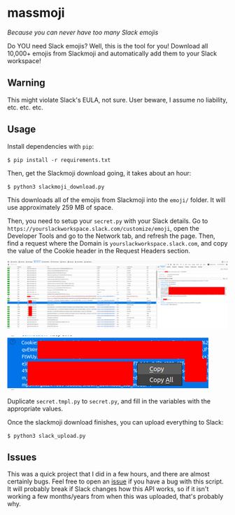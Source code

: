 # massmoji

_Because you can never have too many Slack emojis_

Do YOU need Slack emojis? Well, this is the tool for you! Download all 10,000+ emojis from Slackmoji and automatically add them to your Slack workspace!

## Warning

This might violate Slack's EULA, not sure. User beware, I assume no liability, etc. etc. etc.

## Usage

Install dependencies with `pip`:

```
$ pip install -r requirements.txt
```

Then, get the Slackmoji download going, it takes about an hour:

```
$ python3 slackmoji_download.py
```

This downloads all of the emojis from Slackmoji into the `emoji/` folder. It will use approximately 259 MB of space.

Then, you need to setup your `secret.py` with your Slack details. Go to `https://yourslackworkspace.slack.com/customize/emoji`, open the Developer Tools and go to the Network tab, and refresh the page. Then, find a request where the Domain is `yourslackworkspace.slack.com`, and copy the value of the Cookie header in the Request Headers section.

![Developer tools](img/devtools1.png)

![Right click on the Cookie header](img/devtools2.png)

Duplicate `secret.tmpl.py` to `secret.py`, and fill in the variables with the appropriate values.

Once the slackmoji download finishes, you can upload everything to Slack:

```
$ python3 slack_upload.py
```

## Issues

This was a quick project that I did in a few hours, and there are almost certainly bugs. Feel free to open an [issue](https://github.com/captainGeech42/massmoji/issues) if you have a bug with this script. It will probably break if Slack changes how this API works, so if it isn't working a few months/years from when this was uploaded, that's probably why.
